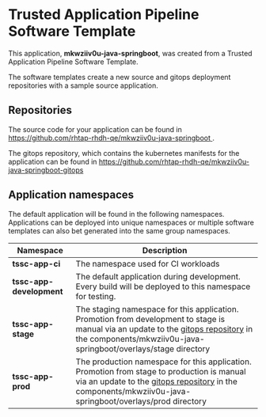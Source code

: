 # Trusted Application Pipeline Software Template

This application, **mkwziiv0u-java-springboot**, was created from a Trusted Application Pipeline Software Template.

The software templates create a new source and gitops deployment repositories with a sample source application. 

## Repositories

The source code for your application can be found in [https://github.com/rhtap-rhdh-qe/mkwziiv0u-java-springboot ](https://github.com/rhtap-rhdh-qe/mkwziiv0u-java-springboot ).
 
The gitops repository, which contains the kubernetes manifests for the application can be found in 
[https://github.com/rhtap-rhdh-qe/mkwziiv0u-java-springboot-gitops ](https://github.com/rhtap-rhdh-qe/mkwziiv0u-java-springboot-gitops ) 

## Application namespaces 

The default application will be found in the following namespaces. Applications can be deployed into unique namespaces or multiple software templates can also bet generated into the same group namespaces.  

|  Namespace   |  Description   |  
| -------- | -------- |
| **tssc-app-ci** | The namespace used for CI workloads |
| **tssc-app-development** | The default application during development. Every build will be deployed to this namespace for testing. |
| **tssc-app-stage** | The staging namespace for this application. Promotion from development to stage is manual via an update to the [gitops repository](https://github.com/rhtap-rhdh-qe/mkwziiv0u-java-springboot-gitops ) in the components/mkwziiv0u-java-springboot/overlays/stage directory |
| **tssc-app-prod** | The production namespace for this application. Promotion from stage to production is manual via an update to the [gitops repository](https://github.com/rhtap-rhdh-qe/mkwziiv0u-java-springboot-gitops ) in the components/mkwziiv0u-java-springboot/overlays/prod directory |